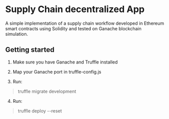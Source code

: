 # Supply Chain decentralized App  

A simple implementation of a supply chain workflow developed in Ethereum smart contracts using Solidity and tested on Ganache blockchain simulation.

## Getting started

1. Make sure you have Ganache and Truffle installed

2. Map your Ganache port in truffle-config.js

3. Run:
> truffle migrate development

4. Run:
> truffle deploy --reset
